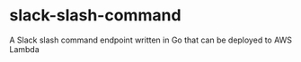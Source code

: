 # slack-slash-command
A Slack slash command endpoint written in Go that can be deployed to AWS Lambda
